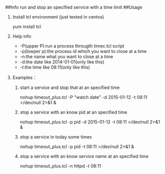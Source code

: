 ##Info
run and stop an specified service with a time limit
##Usage
1. Install tcl environment (just tested in centos)

	yum install tcl
2. Help info

	* -P(upper P):run a process througth timec.tcl script
	* -p(lowper p):the process id which you want to close at a time
	* -n:the name what you want to close at a time
	* -d:the date like 2014-01-01(only like this)
	* -t:the time like 08:11(only like this)

3. Examples：
	1. start a service and stop that at an specified time
	
		nohup timeout_plus.tcl -P "watch date" -d 2015-01-12 -t 08:11 >/dev/null 2>&1 &
	2. stop a service with an know pid at an specified time
	
		nohup timeout_plus.tcl -p pid -d 2015-01-12 -t 08:11 >/dev/null 2>&1 &
	3. stop a service in today some times
	
		nohup timeout_plus.tcl -p pid -t 08:11 >/dev/null 2>&1 &
	4. stop a service with an know service name at an specified time
	
		nohup timeout_plus.tcl -n httpd -t 08:11 
